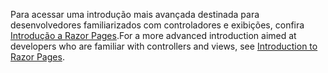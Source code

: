 <span data-ttu-id="419e0-101">Para acessar uma introdução mais avançada destinada para desenvolvedores familiarizados com controladores e exibições, confira [Introdução a Razor Pages](xref:razor-pages/index).</span><span class="sxs-lookup"><span data-stu-id="419e0-101">For a more advanced introduction aimed at developers who are familiar with controllers and views, see [Introduction to Razor Pages](xref:razor-pages/index).</span></span>
